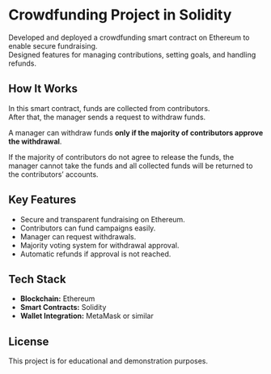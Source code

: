 # Crowdfunding Project in Solidity

Developed and deployed a crowdfunding smart contract on Ethereum to enable secure fundraising.  
Designed features for managing contributions, setting goals, and handling refunds.

## How It Works

In this smart contract, funds are collected from contributors.  
After that, the manager sends a request to withdraw funds.

A manager can withdraw funds **only if the majority of contributors approve the withdrawal**.

If the majority of contributors do not agree to release the funds, the manager cannot take the funds and all collected funds will be returned to the contributors’ accounts.

## Key Features

- Secure and transparent fundraising on Ethereum.
- Contributors can fund campaigns easily.
- Manager can request withdrawals.
- Majority voting system for withdrawal approval.
- Automatic refunds if approval is not reached.

## Tech Stack

- **Blockchain:** Ethereum
- **Smart Contracts:** Solidity
- **Wallet Integration:** MetaMask or similar

## License

This project is for educational and demonstration purposes.
